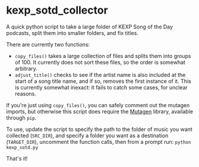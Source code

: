 # kexp_sotd_collector
A quick python script to take a large folder of KEXP Song of the Day podcasts, split them into smaller folders, and fix titles.

There are currently two functions: 
 * `copy_files()` takes a large collection of files and splits them into groups of 100. It currently does not sort these files, so the order is somewhat arbitrary.
 * `adjust_title()` checks to see if the artist name is also included at the start of a song title name, and if so, removes the first instance of it. This is currently somewhat inexact: it fails to catch some cases, for unclear reasons.
 
 If you're just using `copy_files()`, you can safely comment out the mutagen imports, but otherwise this script does require 
 the [Mutagen](https://pypi.org/project/mutagen/) library, available through `pip`.
 
 To use, update the script to specify the path to the folder of music you want collected (`SRC_DIR`), and specify a folder you want as a destination (`TARGET_DIR`), uncomment the function calls, then from a prompt run:
 `python kexp_sotd.py`
 
 That's it!
